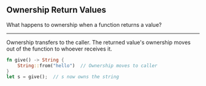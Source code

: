 ## Ownership Return Values

What happens to ownership when a function returns a value?

---

Ownership transfers to the caller. The returned value's ownership moves out of the function to whoever receives it.

```rust
fn give() -> String {
    String::from("hello")  // Ownership moves to caller
}
let s = give();  // s now owns the string
```

